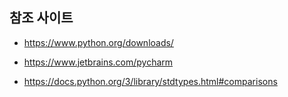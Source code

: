 ﻿

## 참조 사이트 

* https://www.python.org/downloads/

* https://www.jetbrains.com/pycharm

* https://docs.python.org/3/library/stdtypes.html#comparisons



